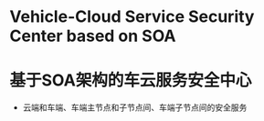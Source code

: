 # Vehicle-Cloud Service Security Center based on SOA
# 基于SOA架构的车云服务安全中心
* 云端和车端、车端主节点和子节点间、车端子节点间的安全服务
